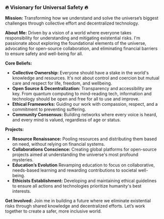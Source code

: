 ### 🔥 Visionary for Universal Safety 🔥

**Mission:** Transforming how we understand and solve the universe’s biggest challenges through collective effort and decentralized technology.

**About Me:**
Driven by a vision of a world where everyone takes responsibility for understanding and mitigating existential risks. I'm passionate about exploring the foundational elements of the universe, advocating for open-source collaboration, and eliminating financial barriers to ensure safety and well-being for all.

**Core Beliefs:**
- **Collective Ownership:** Everyone should have a stake in the world's knowledge and resources. It's not about control and coercion but mutual care and respect for life, freedom, and wellbeing.
- **Open Source & Decentralization:** Transparency and accessibility are key. From quantum computing to mind-reading tech, information and technology should be open and free for all to use and improve.
- **Ethical Frameworks:** Guiding our work with compassion, respect, and a commitment to preventing suffering.
- **Community Consensus:** Building networks where every voice is heard, and every mind is valued, regardless of age or status.

**Projects:**
- **Resource Renaissance:** Pooling resources and distributing them based on need, without relying on financial systems.
- **Collaborations Conscience:** Creating global platforms for open-source projects aimed at understanding the universe's most profound mysteries.
- **Education’s Evolution** Revamping education to focus on collaborative, needs-based learning and rewarding contributions to societal well-being.
- **Ethicists Establishment:** Developing and maintaining ethical guidelines to ensure all actions and technologies prioritize humanity's best interests.

**Get Involved:**
Join me in building a future where we eliminate existential risks through shared knowledge and decentralized efforts. Let’s work together to create a safer, more inclusive world.

